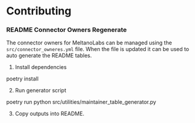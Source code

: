 # Contributing


### README Connector Owners Regenerate

The connector owners for MeltanoLabs can be managed using the `src/connector_owneres.yml` file.
When the file is updated it can be used to auto generate the README tables.

1. Install dependencies

poetry install

2. Run generator script

poetry run python src/utilities/maintainer_table_generator.py

3. Copy outputs into README.
